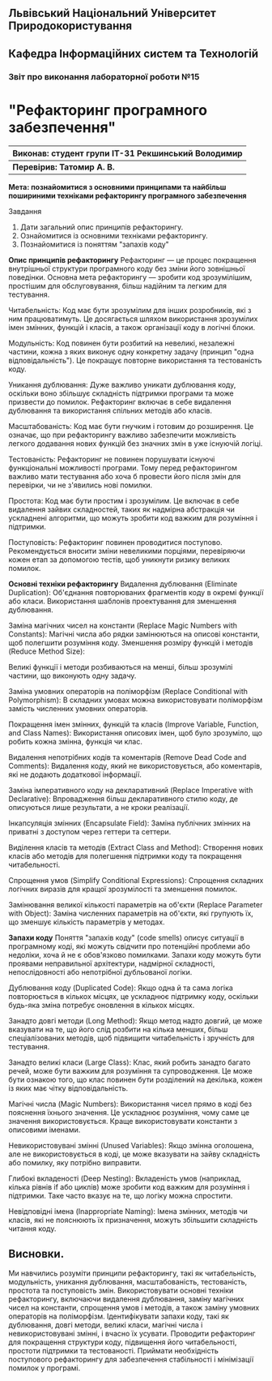 ## Львівський Національний Університет Природокористування
## Кафедра Інформаційних систем та Технологій



### Звіт про виконання лабораторної роботи №15
# "Рефакторинг програмного забезпечення"



| Виконав: студент групи ІТ-31 Рекшинський Володимир |
|----------------------------------------------------|
| **Перевірив: Татомир А. В.**                       |



**Мета: познайомитися з основними принципами та 
найбільш пошириними техніками рефакторингу програмного
забезпечення**


Завдання

1. Дати загальний опис принципів рефакторингу.
2. Ознайомитися із основними техніками рефакторингу.
3. Познайомитися із поняттям "запахів коду"

  **Опис принципів рефакторингу**
Рефакторинг — це процес покращення внутрішньої структури програмного коду без зміни його зовнішньої поведінки. Основна мета рефакторингу — зробити код зрозумілішим, простішим для обслуговування, більш надійним та легким для тестування.

Читабельність: Код має бути зрозумілим для інших розробників, які з ним працюватимуть. Це досягається шляхом використання зрозумілих імен змінних, функцій і класів, а також організації коду в логічні блоки.

Модульність: Код повинен бути розбитий на невеликі, незалежні частини, кожна з яких виконує одну конкретну задачу (принцип "одна відповідальність"). Це покращує повторне використання та тестованість коду.

Уникання дублювання: Дуже важливо уникати дублювання коду, оскільки воно збільшує складність підтримки програми та може призвести до помилок. Рефакторинг включає в себе видалення дублювання та використання спільних методів або класів.

Масштабованість: Код має бути гнучким і готовим до розширення. Це означає, що при рефакторингу важливо забезпечити можливість легкого додавання нових функцій без значних змін в уже існуючій логіці.

Тестованість: Рефакторинг не повинен порушувати існуючі функціональні можливості програми. Тому перед рефакторингом важливо мати тестування або хоча б провести його після змін для перевірки, чи не з'явились нові помилки.

Простота: Код має бути простим і зрозумілим. Це включає в себе видалення зайвих складностей, таких як надмірна абстракція чи ускладнені алгоритми, що можуть зробити код важким для розуміння і підтримки.

Поступовість: Рефакторинг повинен проводитися поступово. Рекомендується вносити зміни невеликими порціями, перевіряючи кожен етап за допомогою тестів, щоб уникнути ризику великих помилок.



  **Основні техніки рефакторингу**
Видалення дублювання (Eliminate Duplication):
Об'єднання повторюваних фрагментів коду в окремі функції або класи.
Використання шаблонів проектування для зменшення дублювання.

Заміна магічних чисел на константи (Replace Magic Numbers with Constants):
Магічні числа або рядки замінюються на описові константи, щоб полегшити розуміння коду.
Зменшення розміру функцій і методів (Reduce Method Size):

Великі функції і методи розбиваються на менші, більш зрозумілі частини, що виконують одну задачу.

Заміна умовних операторів на поліморфізм (Replace Conditional with Polymorphism):
В складних умовах можна використовувати поліморфізм замість численних умовних операторів.

Покращення імен змінних, функцій та класів (Improve Variable, Function, and Class Names):
Використання описових імен, щоб було зрозуміло, що робить кожна змінна, функція чи клас.

Видалення непотрібних кодів та коментарів (Remove Dead Code and Comments):
Видалення коду, який не використовується, або коментарів, які не додають додаткової інформації.

Заміна імперативного коду на декларативний (Replace Imperative with Declarative):
Впровадження більш декларативного стилю коду, де описуються лише результати, а не кроки реалізації.

Інкапсуляція змінних (Encapsulate Field):
Заміна публічних змінних на приватні з доступом через геттери та сеттери.

Виділення класів та методів (Extract Class and Method):
Створення нових класів або методів для полегшення підтримки коду та покращення читабельності.

Спрощення умов (Simplify Conditional Expressions):
Спрощення складних логічних виразів для кращої зрозумілості та зменшення помилок.

Замінювання великої кількості параметрів на об'єкти (Replace Parameter with Object):
Заміна численних параметрів на об'єкти, які групують їх, що зменшує кількість параметрів у методах.



  **Запахи коду**
Поняття "запахів коду" (code smells) описує ситуації в програмному коді, які можуть свідчити про потенційні проблеми або недоліки, хоча й не є обов'язково помилками. 
Запахи коду можуть бути проявами неправильної архітектури, надмірної складності, непослідовності або непотрібної дубльованої логіки.

Дублювання коду (Duplicated Code): Якщо одна й та сама логіка повторюється в кількох місцях, це ускладнює підтримку коду, оскільки будь-яка зміна потребує оновлення в кількох місцях.

Занадто довгі методи (Long Method): Якщо метод надто довгий, це може вказувати на те, що його слід розбити на кілька менших, більш спеціалізованих методів, щоб підвищити читабельність і зручність для тестування.

Занадто великі класи (Large Class): Клас, який робить занадто багато речей, може бути важким для розуміння та супроводження. Це може бути ознакою того, що клас повинен бути розділений на декілька, кожен із яких має чітку відповідальність.

Магічні числа (Magic Numbers): Використання чисел прямо в коді без пояснення їхнього значення. Це ускладнює розуміння, чому саме це значення використовується. Краще використовувати константи з описовими іменами.

Невикористовувані змінні (Unused Variables): Якщо змінна оголошена, але не використовується в коді, це може вказувати на зайву складність або помилку, яку потрібно виправити.

Глибокі вкладеності (Deep Nesting): Вкладеність умов (наприклад, кілька рівнів if або циклів) може зробити код важким для розуміння і підтримки. Таке часто вказує на те, що логіку можна спростити.

Невідповідні імена (Inappropriate Naming): Імена змінних, методів чи класів, які не пояснюють їх призначення, можуть збільшити складність читання коду.



  ## Висновки. 
Ми навчились розуміти принципи рефакторингу, такі як читабельність, модульність, уникання дублювання, масштабованість, тестованість, простота та поступовість змін.
Використовувати основні техніки рефакторингу, включаючи видалення дублювання, заміну магічних чисел на константи, спрощення умов і методів, а також заміну умовних операторів на поліморфізм.
Ідентифікувати запахи коду, такі як дублювання, довгі методи, великі класи, магічні числа і невикористовувані змінні, і вчасно їх усувати.
Проводити рефакторинг для покращення структури коду, підвищення його читабельності, простоти підтримки та тестованості.
Приймати необхідність поступового рефакторингу для забезпечення стабільності і мінімізації помилок у програмі.
